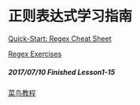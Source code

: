 # 正则表达式学习指南

[Quick-Start: Regex Cheat Sheet](http://www.rexegg.com/regex-quickstart.html#chars)

[Regex Exercises](https://regexone.com/lesson/introduction_abcs)

##### 2017/07/10 Finished Lesson1-15


[菜鸟教程](http://www.runoob.com/regexp/regexp-syntax.html)